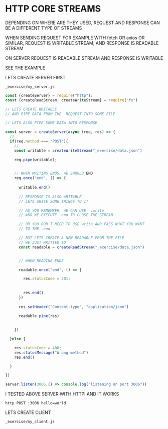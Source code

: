 # HTTP CORE STREAMS

DEPENDING ON WHERE ARE THEY USED, REQUEST AND RESPONSE CAN BE A DIFFERENT TYPE OF STREAMS

WHEN SENDING REQUEST FOR EXAMPLE WITH fetch OR axios OR SIMILAR, REQUEST IS WRITABLE STREAM; AND RESPONSE IS READABLE STREAM

ON SERVER REQUEST IS READABLE STREAM AND RESPONSE IS WRITABLE

SEE THE EXAMPLE

LETS CREATE SERVER FIRST

`_exercise/my_server.js`

```js
const {createServer} = require("http");
const {createReadStream, createWriteStream} = require("fs")

// LETS CREATE WRITABLE
// AND PIPE DATA FROM THE  REQUEST INTO SOME FILE

// LETS ALSO PIPE SOME DATA INTO RESPONSE

const server = createServer(async (req, res) => {
  // 
  if(req.method === "POST"){
    // 
    const writable = createWriteStream("_exercise/data.json")

    req.pipe(writable);
    

    // WHEN WRITING ENDS, WE SHOULD END
    req.once("end", () => {
      
      writable.end()
      
      // RESPONSE IS ALSO WRITABLE
      // LETS WRITE SOME THINGS TO IT

      // AS YOU REMEMBER, WE CAN USE  .write
      // AND WE EXECUTE .end TO CLOSE THE STREAM

      // OR YOU DON'T NEED TO USE write AND PASS WHAT YOU WANT
      // TO THE .end

      // BUT LETS CREATE A NEW READABLE FROM THE FILE
      // WE JUST WRITTED TO
      const readable = createReadStream("_exercise/data.json")


      // WHEN READING ENDS

      readable.once("end", () => {

        res.statusCode = 201;
        
        
        res.end()
      })
      
      res.setHeader("Content-type", "application/json")
      
      readable.pipe(res)
      

    })

  }else {

    res.statusCode = 400;
    res.statusMessage("Wrong method")
    res.end()

  }

})

server.listen(3006,() => console.log("listening on port 3006"))
```

I TESTED ABOVE SERVER WITH HTTPI AND IT WORKS

`http POST :3006 hello=world`

LETS CREATE CLIENT

`_exercise/my_client.js`

```

```

